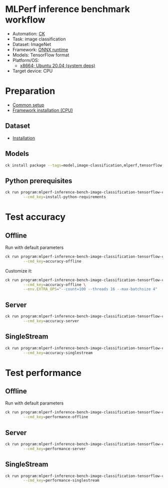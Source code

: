 # MLPerf inference benchmark workflow

* Automation: [CK](https://github.com/ctuning/ck)
* Task: image classification
* Dataset: ImageNet
* Framework: [ONNX runtime](https://github.com/tensorflow/tensorflow)
* Models: TensorFlow format
* Platform/OS: 
  * [x8664; Ubuntu 20.04 (system deps)](https://github.com/ctuning/ck/blob/master/docs/mlperf-automation/platform/x8664-ubuntu.md)
* Target device: CPU

# Preparation

* [Common setup](https://github.com/ctuning/ck/blob/master/docs/mlperf-automation/setup/common.md)
* [Framework installation (CPU)](https://github.com/ctuning/ck/blob/master/docs/mlperf-automation/setup/framework-tf.md)

## Dataset

* [Installation](https://github.com/ctuning/ck/blob/master/docs/mlperf-automation/datasets/imagenet2012.md)

## Models

```bash
ck install package --tags=model,image-classification,mlperf,tensorflow,resnet50
```

## Python prerequisites

```bash
ck run program:mlperf-inference-bench-image-classification-tensorflow-cpu \
        --cmd_key=install-python-requirements
```

# Test accuracy

## Offline

Run with default parameters
```bash
ck run program:mlperf-inference-bench-image-classification-tensorflow-cpu \
        --cmd_key=accuracy-offline
```

Customize it:
```bash
ck run program:mlperf-inference-bench-image-classification-tensorflow-cpu \
        --cmd_key=accuracy-offline \
        --env.EXTRA_OPS="--count=100 --threads 16 --max-batchsize 4"

```

## Server

```bash
ck run program:mlperf-inference-bench-image-classification-tensorflow-cpu \
        --cmd_key=accuracy-server
```

## SingleStream

```bash
ck run program:mlperf-inference-bench-image-classification-tensorflow-cpu \
        --cmd_key=accuracy-singlestream
```


# Test performance 


## Offline

Run with default parameters
```bash
ck run program:mlperf-inference-bench-image-classification-tensorflow-cpu \
        --cmd_key=performance-offline
```

## Server

```bash
ck run program:mlperf-inference-bench-image-classification-tensorflow-cpu \
        --cmd_key=performance-server
```

## SingleStream

```bash
ck run program:mlperf-inference-bench-image-classification-tensorflow-cpu \
        --cmd_key=performance-singlestream
```
